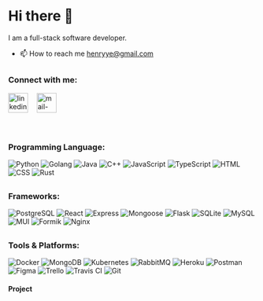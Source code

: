 # Hi there 👋
 
I am a full-stack software developer. 

- 📫 How to reach me henryye@gmail.com


##  <h3 align="left">Connect with me:</h3> 
 <p align="left">
  <a href="https://www.linkedin.com/in/yixu-ye-5a369a1a5/" target="_blank"><img align="center" src="https://skillicons.dev/icons?i=linkedin" width="40px" alt="linkedin" /></a>&emsp;
  <a title="henryye@gmail.com" href="henryye@gmail.com" target="_blank"><img align="center"  src="https://cdn-icons-png.flaticon.com/128/888/888853.png"  width="40px"   alt="mail-me" /></a>&emsp;
 </p>

	
<br>



##  <h3 align="left">Programming Language:</h3> 
![Python](https://img.shields.io/badge/-Python-000?&logo=Python) ![Golang](https://img.shields.io/badge/-Golang-000?&logo=Go) ![Java](https://custom-icon-badges.herokuapp.com/badge/-Java-000?&logo=Java-lang) ![C++](https://img.shields.io/badge/-C++-000?&logo=cplusplus) ![JavaScript](https://img.shields.io/badge/-JavaScript-000?&logo=JavaScript) ![TypeScript](https://img.shields.io/badge/-TypeScript-000?&logo=TypeScript) ![HTML](https://img.shields.io/badge/-HTML-000?&logo=HTML5) ![CSS](https://img.shields.io/badge/-CSS-000?&logo=CSS3&logoColor=yellow) ![Rust](https://img.shields.io/badge/-Rust-000?&logo=Rust)



##  <h3 align="left">Frameworks:</h3>  
![PostgreSQL](https://img.shields.io/badge/-PostgreSQL-000?&logo=PostgreSQL) ![React](https://img.shields.io/badge/-React-000?&logo=React) ![Express](https://img.shields.io/badge/-Express-000?&logo=Express) ![Mongoose](https://img.shields.io/badge/-Mongoose-000?&logo=Mongoose) ![Flask](https://img.shields.io/badge/-Flask-000?&logo=Flask) ![SQLite](https://img.shields.io/badge/-SQLite-000?&logo=SQLite) ![MySQL](https://img.shields.io/badge/-MySQL-000?&logo=MySQL) ![MUI](https://img.shields.io/badge/-MUI-000?&logo=MUI) ![Formik](https://img.shields.io/badge/-Formik-000?&logo=Formik) ![Nginx](https://img.shields.io/badge/-Nginx-000?&logo=Nginx)


##  <h3 align="left">Tools & Platforms:</h3>  
![Docker](https://img.shields.io/badge/-Docker-000?&logo=Docker) ![MongoDB](https://img.shields.io/badge/-MongoDB-000?&logo=MongoDB) ![Kubernetes](https://img.shields.io/badge/-Kubernetes-000?&logo=Kubernetes) ![RabbitMQ](https://img.shields.io/badge/-RabbitMQ-000?&logo=RabbitMQ) ![Heroku](https://img.shields.io/badge/-Heroku-000?&logo=Heroku) ![Postman](https://img.shields.io/badge/-Postman-000?&logo=Postman) ![Figma](https://img.shields.io/badge/-Figma-000?&logo=Figma) ![Trello](https://img.shields.io/badge/-Trello-000?&logo=Trello) ![Travis CI](https://img.shields.io/badge/-TravisCI-000?&logo=TravisCI) ![Git](https://img.shields.io/badge/-Git-000?&logo=Git)

#### Project
